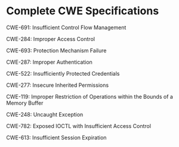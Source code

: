 

# Complete CWE Specifications

CWE-691: Insufficient Control Flow Management

CWE-284: Improper Access Control

CWE-693: Protection Mechanism Failure

CWE-287: Improper Authentication

CWE-522: Insufficiently Protected Credentials

CWE-277: Insecure Inherited Permissions

CWE-119: Improper Restriction of Operations within the Bounds of a Memory Buffer

CWE-248: Uncaught Exception

CWE-782: Exposed IOCTL with Insufficient Access Control

CWE-613: Insufficient Session Expiration